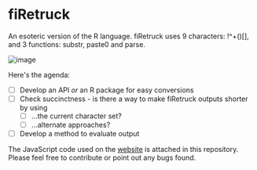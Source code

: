 # fiRetruck
An esoteric version of the R language.
fiRetruck uses 9 characters: \!^+()[], and 3 functions: substr, paste0 and parse.

![image](https://user-images.githubusercontent.com/73578941/192406129-6731122a-0816-412a-8ea4-5dc17446eafa.png)

Here's the agenda:
  - [ ] Develop an API *or* an R package for easy conversions
  - [ ] Check succinctness - is there a way to make fiRetruck outputs shorter by using 
    - [ ] ...the current character set?
    - [ ] ...alternate approaches?
  - [ ] Develop a method to evaluate output 
  
  The JavaScript code used on the [website](https://thecruncherau.vercel.app/firetruck) is attached in this repository.
  Please feel free to contribute or point out any bugs found.
